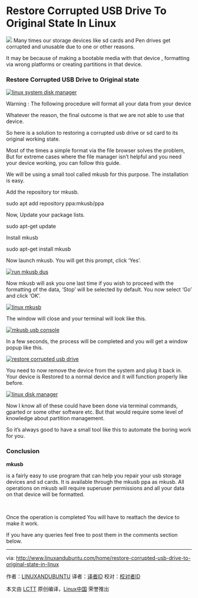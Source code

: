 Restore Corrupted USB Drive To Original State In Linux
======
![](http://www.linuxandubuntu.com/uploads/2/1/1/5/21152474/restore-corrupted-usb-drive-to-original-state-in-linux_orig.jpg)
Many times our storage devices like sd cards and Pen drives get corrupted and unusable due to one or other reasons.

It may be because of making a bootable media with that device , formatting via wrong platforms or creating partitions in that device.

### Restore Corrupted USB Drive to Original state

 [![linux system disk manager](http://www.linuxandubuntu.com/uploads/2/1/1/5/21152474/published/usb.png?1510665746)][1] 

Warning : The following procedure will format all your data from your device

Whatever the reason, the final outcome is that we are not able to use that device.

So here is a solution to restoring a corrupted usb drive or sd card to its original working state.

Most of the times a simple format via the file browser solves the problem, But for extreme cases where the file manager isn’t helpful and you need your device working, you can follow this guide.

We will be using a small tool called mkusb for this purpose. The installation is easy.

Add the repository tor mkusb.

sudo apt add repository ppa:mkusb/ppa

Now, Update your package lists.

sudo apt-get update

Install mkusb

sudo apt-get install mkusb

Now launch mkusb. You will get this prompt, click ‘Yes’.

 [![run mkusb dus](http://www.linuxandubuntu.com/uploads/2/1/1/5/21152474/editor/run-mkusb.png?1510498592)][2] 

Now mkusb will ask you one last time if you wish to proceed with the formatting of the data, ‘Stop’ will be selected by default. You now select ‘Go’ and click ‘OK’.

 [![linux mkusb](http://www.linuxandubuntu.com/uploads/2/1/1/5/21152474/editor/final-checkpoint_1.png?1510499627)][3] 

​The window will close and your terminal will look like this.

 [![mkusb usb console](http://www.linuxandubuntu.com/uploads/2/1/1/5/21152474/editor/mkusb.png?1510499982)][4] 

In a few seconds, the process will be completed and you will get a window popup like this.

 [![restore corrupted usb drive](http://www.linuxandubuntu.com/uploads/2/1/1/5/21152474/editor/usb_1.png?1510500412)][5] 

You need to now remove the device from the system and plug it back in. Your device is Restored to a normal device and it will function properly like before.

 [![linux disk manager](http://www.linuxandubuntu.com/uploads/2/1/1/5/21152474/editor/usb_2.png?1510500457)][6] 

Now I know all of these could have been done via terminal commands, gparted or some other software etc. But that would require some level of knowledge about partition management.

​So it’s always good to have a small tool like this to automate the boring work for you.

### Conclusion

**mkusb**

is a fairly easy to use program that can help you repair your usb storage devices and sd cards. It is available through the mkusb ppa as mkusb. All operations on mkusb will require superuser permissions and all your data on that device will be formatted.

​

Once the operation is completed You will have to reattach the device to make it work. ​

​If you have any queries feel free to post them in the comments section below.

--------------------------------------------------------------------------------

via: http://www.linuxandubuntu.com/home/restore-corrupted-usb-drive-to-original-state-in-linux

作者：[LINUXANDUBUNTU][a]
译者：[译者ID](https://github.com/译者ID)
校对：[校对者ID](https://github.com/校对者ID)

本文由 [LCTT](https://github.com/LCTT/TranslateProject) 原创编译，[Linux中国](https://linux.cn/) 荣誉推出

[a]:http://www.linuxandubuntu.com
[1]:http://www.linuxandubuntu.com/uploads/2/1/1/5/21152474/edited/usb.png
[2]:http://www.linuxandubuntu.com/uploads/2/1/1/5/21152474/edited/run-mkusb.png
[3]:http://www.linuxandubuntu.com/uploads/2/1/1/5/21152474/edited/final-checkpoint_1.png
[4]:http://www.linuxandubuntu.com/uploads/2/1/1/5/21152474/edited/mkusb.png
[5]:http://www.linuxandubuntu.com/uploads/2/1/1/5/21152474/edited/usb_1.png
[6]:http://www.linuxandubuntu.com/uploads/2/1/1/5/21152474/edited/usb_2.png
